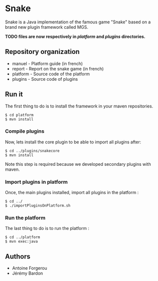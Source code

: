 # Snake
Snake is a Java implementation of the famous game "Snake" based
on a brand new plugin framework called MGS.

**TODO files are now respectively in *platform* and *plugins* directories.**

## Repository organization
* manuel - Platform guide (in french)
* report - Report on the snake game (in french)
* platform - Source code of the platform
* plugins - Source code of plugins

## Run it
The first thing to do is to install the framework in your maven repositories.

```
$ cd platform
$ mvn install
```

### Compile plugins
Now, lets install the core plugin to be able to import all plugins after:

```
$ cd ../plugins/snakecore
$ mvn install
```

Note this step is required because we developed secondary plugins with maven.

### Import plugins in platform
Once, the main plugins installed, import all plugins in the platform :

```
$ cd ../
$ ./importPluginsOnPlatform.sh
```

### Run the platform
The last thing to do is to run the platform :

```
$ cd ../platform
$ mvn exec:java
```

## Authors
* Antoine Forgerou
* Jérémy Bardon

